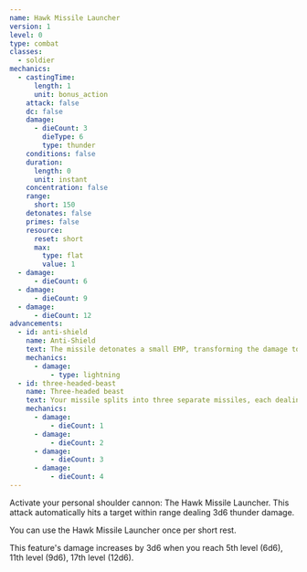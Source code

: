 ```yaml
---
name: Hawk Missile Launcher
version: 1
level: 0
type: combat
classes:
  - soldier
mechanics:
  - castingTime:
      length: 1
      unit: bonus_action
    attack: false
    dc: false
    damage:
      - dieCount: 3
        dieType: 6
        type: thunder
    conditions: false
    duration:
      length: 0
      unit: instant
    concentration: false
    range:
      short: 150
    detonates: false
    primes: false
    resource:
      reset: short
      max:
        type: flat
        value: 1
  - damage:
      - dieCount: 6
  - damage:
      - dieCount: 9
  - damage:
      - dieCount: 12
advancements:
  - id: anti-shield
    name: Anti-Shield
    text: The missile detonates a small EMP, transforming the damage to lightning.
    mechanics:
      - damage:
          - type: lightning
  - id: three-headed-beast
    name: Three-headed beast
    text: Your missile splits into three separate missiles, each dealing 1d6 damage (2d6 at 5th level, 3d6 at 11th level and 4d6 at 17th level). You can direct the missiles at the same target or at different ones.
    mechanics:
      - damage:
          - dieCount: 1
      - damage:
          - dieCount: 2
      - damage:
          - dieCount: 3
      - damage:
          - dieCount: 4
---
```

Activate your personal shoulder cannon: The Hawk Missile Launcher. This attack automatically hits a target within range
dealing 3d6 thunder damage.

You can use the Hawk Missile Launcher once per short rest.

This feature's damage increases by 3d6 when you reach 5th level (6d6), 11th level (9d6), 17th level (12d6).
